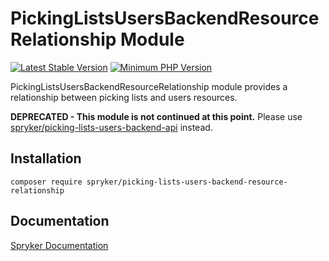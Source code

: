 # PickingListsUsersBackendResourceRelationship Module
[![Latest Stable Version](https://poser.pugx.org/spryker/picking-lists-users-backend-resource-relationship/v/stable.svg)](https://packagist.org/packages/spryker/picking-lists-users-backend-resource-relationship)
[![Minimum PHP Version](https://img.shields.io/badge/php-%3E%3D%208.0-8892BF.svg)](https://php.net/)

PickingListsUsersBackendResourceRelationship module provides a relationship between picking lists and users resources.

**DEPRECATED - This module is not continued at this point.**
Please use [spryker/picking-lists-users-backend-api](https://github.com/spryker/picking-lists-users-backend-api) instead.

## Installation

```
composer require spryker/picking-lists-users-backend-resource-relationship
```

## Documentation

[Spryker Documentation](https://docs.spryker.com)
